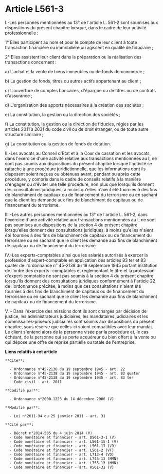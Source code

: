 # Article L561-3

I.-Les personnes mentionnées au 13° de l'article L. 561-2 sont soumises aux dispositions du présent chapitre lorsque, dans le
cadre de leur activité professionnelle : 

1° Elles participent au nom et pour le compte de leur client à toute transaction financière ou immobilière ou agissent en
qualité de fiduciaire ; 

2° Elles assistent leur client dans la préparation ou la réalisation des transactions concernant : 

a) L'achat et la vente de biens immeubles ou de fonds de commerce ; 

b) La gestion de fonds, titres ou autres actifs appartenant au client ; 

c) L'ouverture de comptes bancaires, d'épargne ou de titres ou de contrats d'assurance ; 

d) L'organisation des apports nécessaires à la création des sociétés ; 

e) La constitution, la gestion ou la direction des sociétés ; 

f) La constitution, la gestion ou la direction de fiducies, régies par les articles 2011 à 2031 du code civil ou de droit
étranger, ou de toute autre structure similaire ; 

g) La constitution ou la gestion de fonds de dotation. 

II.-Les avocats au Conseil d'Etat et à la Cour de cassation et les avocats, dans l'exercice d'une activité relative aux
transactions mentionnées au I, ne sont pas soumis aux dispositions du présent chapitre lorsque l'activité se rattache à une
procédure juridictionnelle, que les informations dont ils disposent soient reçues ou obtenues avant, pendant ou après cette
procédure, y compris dans le cadre de conseils relatifs à la manière d'engager ou d'éviter une telle procédure, non plus que
lorsqu'ils donnent des consultations juridiques, à moins qu'elles n'aient été fournies à des fins de blanchiment de capitaux
ou de financement du terrorisme ou en sachant que le client les demande aux fins de blanchiment de capitaux ou de financement
du terrorisme. 

III.-Les autres personnes mentionnées au 13° de l'article L. 561-2, dans l'exercice d'une activité relative aux transactions
mentionnées au I, ne sont pas soumises aux dispositions de la section 4 du présent chapitre lorsqu'elles donnent des
consultations juridiques, à moins qu'elles n'aient été fournies à des fins de blanchiment de capitaux ou de financement du
terrorisme ou en sachant que le client les demande aux fins de blanchiment de capitaux ou de financement du terrorisme. 

IV.-Les experts-comptables ainsi que les salariés autorisés à exercer la profession d'expert-comptable en application des
articles 83 ter et 83 quater de l'ordonnance n° 45-2138 du 19 septembre 1945 portant institution de l'ordre des experts-
comptables et réglementant le titre et la profession d'expert-comptable ne sont pas soumis à la section 4 du présent chapitre
lorsqu'ils donnent des consultations juridiques conformément à l'article 22 de l'ordonnance précitée, à moins que ces
consultations n'aient été fournies à des fins de blanchiment de capitaux ou de financement du terrorisme ou en sachant que le
client les demande aux fins de blanchiment de capitaux ou de financement du terrorisme.

V. - Dans l'exercice des missions dont ils sont chargés par décision de justice, les administrateurs judiciaires, les
mandataires judiciaires et les commissaires-priseurs judiciaires sont soumis aux dispositions du présent chapitre, sous
réserve que celles-ci soient compatibles avec leur mandat. Le client s'entend alors de la personne visée par la procédure et,
le cas échéant, de la personne qui se porte acquéreur du bien offert à la vente ou qui dépose une offre de reprise partielle
ou totale de l'entreprise.

**Liens relatifs à cet article**

	**Cite**:

	  - Ordonnance n°45-2138 du 19 septembre 1945 - art. 22
	  - Ordonnance n°45-2138 du 19 septembre 1945 - art. 83 quater
	  - Ordonnance n°45-2138 du 19 septembre 1945 - art. 83 ter
	  - Code civil - art. 2011

	**Codifié par**:

	  - Ordonnance n°2000-1223 du 14 décembre 2000 (V)

	**Modifié par**:

	  - Loi n°2011-94 du 25 janvier 2011 - art. 31

	**Cité par**:

	  - Décret n°2014-585 du 4 juin 2014 (V)
	  - Code monétaire et financier - art. D561-3-1 (V)
	  - Code monétaire et financier - art. L561-15-1 (V)
	  - Code monétaire et financier - art. L561-17 (VD)
	  - Code monétaire et financier - art. L561-2 (VT)
	  - Code monétaire et financier - art. L713-4 (VD)
	  - Code monétaire et financier - art. L745-13 (MMN)
	  - Code monétaire et financier - art. L755-13 (MMN)
	  - Code monétaire et financier - art. R561-32 (V)
